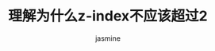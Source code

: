 ---
id: 10036
type: develop
path: /develop/css-z-index
title: 理解为什么z-index不应该超过2
author: jasmine
digest: 
image: http://blog.minghuiyang1998.com/css-z-index.jpg
create_date: Sat May 18 2019 12:05:55 GMT+0800 (CST)
update_date: Sat May 18 2019 12:05:55 GMT+0800 (CST)
timestamp: 1558152355673
reading_time: 6 MIN READ
tags: []
image_height: 2500
image_width: 4000
palette: {"Vibrant":[81.96428571428571,100.17857142857142,173.0357142857143],"DarkVibrant":[36,44,76],"LightVibrant":[252,236,224],"Muted":[110,106,145],"DarkMuted":[30,40,61],"LightMuted":[216,172,172]}
---